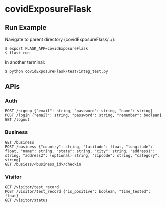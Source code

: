 # covidExposureFlask
## Run Example
Navigate to parent directory (covidExposureFlask/../):
```
$ export FLASK_APP=covidExposureFlask
$ flask run
```

In another terminal:
```
$ python covidExposureFlask/test/integ_test.py
```

## APIs
### Auth
```
POST /signup {"email": string, "password": string, "name": string}
POST /login {"email": string, "password": string, "remember": boolean}
GET /logout
```

### Business
```
GET /business
POST /business {"country": string, "latitude": float, "longitude": float, "name": string, "state": string, "city": string, "address1": string, "address2": (optional) string, "zipcode": string, "category": string}
GET /busiess/<business_id>/checkin
```

### Visitor
```
GET /visitor/test_record
POST /visitor/test_record {"is_positive": boolean, "time_tested": float}
GET /visitor/status
```
